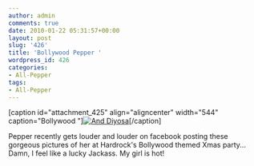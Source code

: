 ```yaml
---
author: admin
comments: true
date: 2010-01-22 05:31:57+00:00
layout: post
slug: '426'
title: 'Bollywood Pepper '
wordpress_id: 426
categories:
- All-Pepper
tags:
- All-Pepper
---
```


[caption id="attachment_425" align="aligncenter" width="544" caption="Bollywood "][![And Diyosa](http://www.reengo.com/wp-content/uploads/2010/01/diyosa.jpg)](http://www.reengo.com/wp-content/uploads/2010/01/diyosa.jpg)[/caption]

Pepper recently gets louder and louder on facebook posting these gorgeous pictures of her at Hardrock's Bollywood themed Xmas party... Damn, I feel like a lucky Jackass. My girl is hot!
